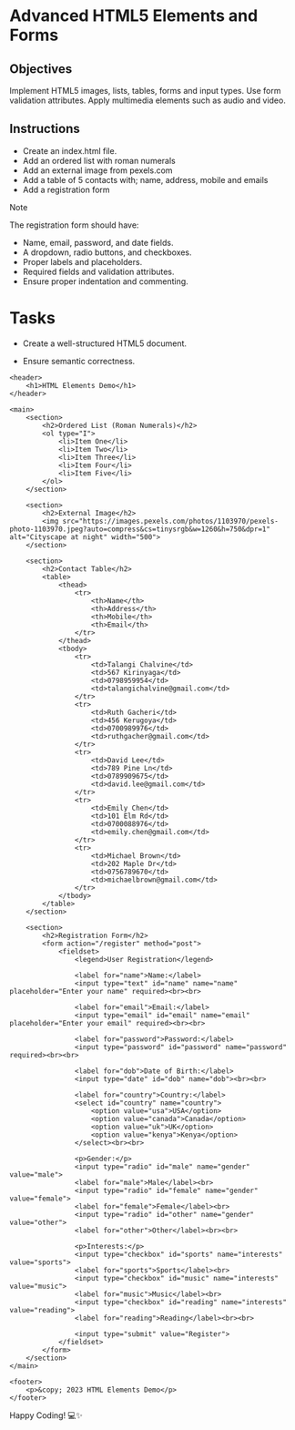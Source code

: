 # Advanced HTML5 Elements and Forms

## Objectives
Implement HTML5 images, lists, tables, forms and input types.
Use form validation attributes.
Apply multimedia elements such as audio and video.

## Instructions

- Create an index.html file.
- Add an ordered list with roman numerals
- Add an external image from pexels.com
- Add a table of 5 contacts with; name, address, mobile and emails
- Add a registration form

>[!NOTE]
>  The registration form should have:
>- Name, email, password, and date fields.
>- A dropdown, radio buttons, and checkboxes.
>- Proper labels and placeholders.
>- Required fields and validation attributes.
>- Ensure proper indentation and commenting.
 
# Tasks
- Create a well-structured HTML5 document.
- Ensure semantic correctness.

    <!DOCTYPE html>
<html lang="en">
<head>
    <meta charset="UTF-8">
    <meta name="viewport" content="width=device-width, initial-scale=1.0">
    <title>HTML Elements and Form</title>
</head>
<body>

    <header>
        <h1>HTML Elements Demo</h1>
    </header>

    <main>
        <section>
            <h2>Ordered List (Roman Numerals)</h2>
            <ol type="I">
                <li>Item One</li>
                <li>Item Two</li>
                <li>Item Three</li>
                <li>Item Four</li>
                <li>Item Five</li>
            </ol>
        </section>

        <section>
            <h2>External Image</h2>
            <img src="https://images.pexels.com/photos/1103970/pexels-photo-1103970.jpeg?auto=compress&cs=tinysrgb&w=1260&h=750&dpr=1" alt="Cityscape at night" width="500">
        </section>

        <section>
            <h2>Contact Table</h2>
            <table>
                <thead>
                    <tr>
                        <th>Name</th>
                        <th>Address</th>
                        <th>Mobile</th>
                        <th>Email</th>
                    </tr>
                </thead>
                <tbody>
                    <tr>
                        <td>Talangi Chalvine</td>
                        <td>567 Kirinyaga</td>
                        <td>0798959954</td>
                        <td>talangichalvine@gmail.com</td>
                    </tr>
                    <tr>
                        <td>Ruth Gacheri</td>
                        <td>456 Kerugoya</td>
                        <td>0700989976</td>
                        <td>ruthgacher@gmail.com</td>
                    </tr>
                    <tr>
                        <td>David Lee</td>
                        <td>789 Pine Ln</td>
                        <td>0789909675</td>
                        <td>david.lee@gmail.com</td>
                    </tr>
                    <tr>
                        <td>Emily Chen</td>
                        <td>101 Elm Rd</td>
                        <td>0700088976</td>
                        <td>emily.chen@gmail.com</td>
                    </tr>
                    <tr>
                        <td>Michael Brown</td>
                        <td>202 Maple Dr</td>
                        <td>0756789670</td>
                        <td>michaelbrown@gmail.com</td>
                    </tr>
                </tbody>
            </table>
        </section>

        <section>
            <h2>Registration Form</h2>
            <form action="/register" method="post">
                <fieldset>
                    <legend>User Registration</legend>

                    <label for="name">Name:</label>
                    <input type="text" id="name" name="name" placeholder="Enter your name" required><br><br>

                    <label for="email">Email:</label>
                    <input type="email" id="email" name="email" placeholder="Enter your email" required><br><br>

                    <label for="password">Password:</label>
                    <input type="password" id="password" name="password" required><br><br>

                    <label for="dob">Date of Birth:</label>
                    <input type="date" id="dob" name="dob"><br><br>

                    <label for="country">Country:</label>
                    <select id="country" name="country">
                        <option value="usa">USA</option>
                        <option value="canada">Canada</option>
                        <option value="uk">UK</option>
                        <option value="kenya">Kenya</option>
                    </select><br><br>

                    <p>Gender:</p>
                    <input type="radio" id="male" name="gender" value="male">
                    <label for="male">Male</label><br>
                    <input type="radio" id="female" name="gender" value="female">
                    <label for="female">Female</label><br>
                    <input type="radio" id="other" name="gender" value="other">
                    <label for="other">Other</label><br><br>

                    <p>Interests:</p>
                    <input type="checkbox" id="sports" name="interests" value="sports">
                    <label for="sports">Sports</label><br>
                    <input type="checkbox" id="music" name="interests" value="music">
                    <label for="music">Music</label><br>
                    <input type="checkbox" id="reading" name="interests" value="reading">
                    <label for="reading">Reading</label><br><br>

                    <input type="submit" value="Register">
                </fieldset>
            </form>
        </section>
    </main>

    <footer>
        <p>&copy; 2023 HTML Elements Demo</p>
    </footer>

</body>
</html>

Happy Coding! 💻✨

